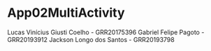 # App02MultiActivity

Lucas Vinícius Giusti Coelho - GRR20175396
Gabriel Felipe Pagoto - GRR20193912
Jackson Longo dos Santos - GRR20193798